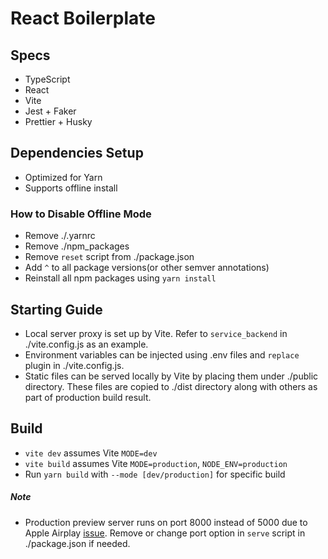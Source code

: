 # React Boilerplate

## Specs

- TypeScript
- React
- Vite
- Jest + Faker
- Prettier + Husky

## Dependencies Setup

- Optimized for Yarn
- Supports offline install

### How to Disable Offline Mode

- Remove ./.yarnrc
- Remove ./npm_packages
- Remove `reset` script from ./package.json
- Add `^` to all package versions(or other semver annotations)
- Reinstall all npm packages using `yarn install`

## Starting Guide

- Local server proxy is set up by Vite. Refer to `service_backend` in ./vite.config.js as an example.
- Environment variables can be injected using .env files and `replace` plugin in ./vite.config.js.
- Static files can be served locally by Vite by placing them under ./public directory. These files are copied to ./dist directory along with others as part of production build result.

## Build

- `vite dev` assumes Vite `MODE=dev`
- `vite build` assumes Vite `MODE=production`, `NODE_ENV=production`
- Run `yarn build` with `--mode [dev/production]` for specific build

##### Note

- Production preview server runs on port 8000 instead of 5000 due to Apple Airplay [issue](https://developer.apple.com/forums/thread/682332). Remove or change port option in `serve` script in ./package.json if needed.
